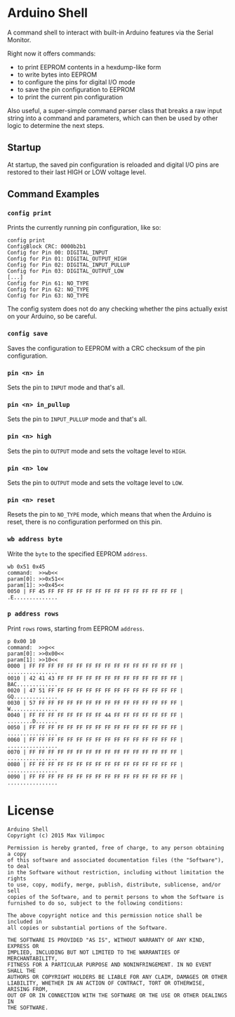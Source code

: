 # Arduino Shell

A command shell to interact with built-in Arduino features via the Serial Monitor.

Right now it offers commands:

* to print EEPROM contents in a hexdump-like form
* to write bytes into EEPROM
* to configure the pins for digital I/O mode
* to save the pin configuration to EEPROM
* to print the current pin configuration

Also useful, a super-simple command parser class that breaks a raw input string into 
a command and parameters, which can then be used by other logic to determine the 
next steps.

## Startup

At startup, the saved pin configuration is reloaded and digital I/O pins are restored
to their last HIGH or LOW voltage level.

## Command Examples

### `config print`

Prints the currently running pin configuration, like so:

```
config print
ConfigBlock CRC: 0000b2b1
Config for Pin 00: DIGITAL_INPUT
Config for Pin 01: DIGITAL_OUTPUT_HIGH
Config for Pin 02: DIGITAL_INPUT_PULLUP
Config for Pin 03: DIGITAL_OUTPUT_LOW
[...]
Config for Pin 61: NO_TYPE
Config for Pin 62: NO_TYPE
Config for Pin 63: NO_TYPE
```

The config system does not do any checking whether the pins actually 
exist on your Arduino, so be careful.

### `config save`

Saves the configuration to EEPROM with a CRC checksum of the pin 
configuration.

### `pin <n> in`

Sets the pin to `INPUT` mode and that's all.

### `pin <n> in_pullup`

Sets the pin to `INPUT_PULLUP` mode and that's all.

### `pin <n> high`

Sets the pin to `OUTPUT` mode and sets the voltage level to `HIGH`.

### `pin <n> low`

Sets the pin to `OUTPUT` mode and sets the voltage level to `LOW`.

### `pin <n> reset`

Resets the pin to `NO_TYPE` mode, which means that when the Arduino
is reset, there is no configuration performed on this pin.

### `wb address byte`

Write the `byte` to the specified EEPROM `address`.

```
wb 0x51 0x45
command:  >>wb<<
param[0]: >>0x51<<
param[1]: >>0x45<<
0050 | FF 45 FF FF FF FF FF FF FF FF FF FF FF FF FF FF | .E..............      
```

### `p address rows`

Print `rows` rows, starting from EEPROM `address`.

```
p 0x00 10
command:  >>p<<
param[0]: >>0x00<<
param[1]: >>10<<
0000 | FF FF FF FF FF FF FF FF FF FF FF FF FF FF FF FF | ................      
0010 | 42 41 43 FF FF FF FF FF FF FF FF FF FF FF FF FF | BAC.............      
0020 | 47 51 FF FF FF FF FF FF FF FF FF FF FF FF FF FF | GQ..............      
0030 | 57 FF FF FF FF FF FF FF FF FF FF FF FF FF FF FF | W...............      
0040 | FF FF FF FF FF FF FF FF 44 FF FF FF FF FF FF FF | ........D.......      
0050 | FF FF FF FF FF FF FF FF FF FF FF FF FF FF FF FF | ................      
0060 | FF FF FF FF FF FF FF FF FF FF FF FF FF FF FF FF | ................      
0070 | FF FF FF FF FF FF FF FF FF FF FF FF FF FF FF FF | ................      
0080 | FF FF FF FF FF FF FF FF FF FF FF FF FF FF FF FF | ................      
0090 | FF FF FF FF FF FF FF FF FF FF FF FF FF FF FF FF | ................      
```

# License

```
Arduino Shell
Copyright (c) 2015 Max Vilimpoc

Permission is hereby granted, free of charge, to any person obtaining a copy
of this software and associated documentation files (the "Software"), to deal
in the Software without restriction, including without limitation the rights
to use, copy, modify, merge, publish, distribute, sublicense, and/or sell
copies of the Software, and to permit persons to whom the Software is
furnished to do so, subject to the following conditions:

The above copyright notice and this permission notice shall be included in
all copies or substantial portions of the Software.

THE SOFTWARE IS PROVIDED "AS IS", WITHOUT WARRANTY OF ANY KIND, EXPRESS OR
IMPLIED, INCLUDING BUT NOT LIMITED TO THE WARRANTIES OF MERCHANTABILITY,
FITNESS FOR A PARTICULAR PURPOSE AND NONINFRINGEMENT. IN NO EVENT SHALL THE
AUTHORS OR COPYRIGHT HOLDERS BE LIABLE FOR ANY CLAIM, DAMAGES OR OTHER
LIABILITY, WHETHER IN AN ACTION OF CONTRACT, TORT OR OTHERWISE, ARISING FROM,
OUT OF OR IN CONNECTION WITH THE SOFTWARE OR THE USE OR OTHER DEALINGS IN
THE SOFTWARE.
```
